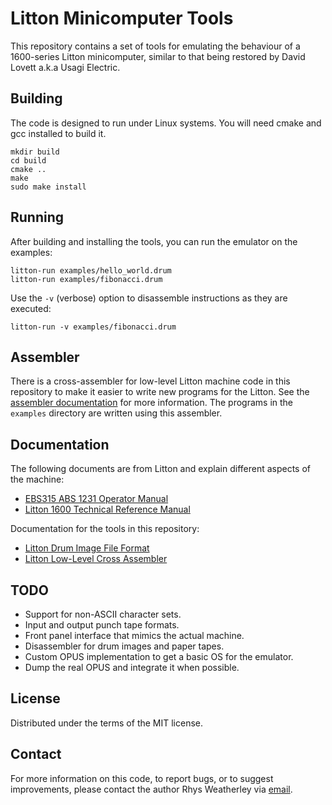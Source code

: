Litton Minicomputer Tools
=========================

This repository contains a set of tools for emulating the behaviour
of a 1600-series Litton minicomputer, similar to that being restored by
David Lovett a.k.a Usagi Electric.

## Building

The code is designed to run under Linux systems.  You will need
cmake and gcc installed to build it.

    mkdir build
    cd build
    cmake ..
    make
    sudo make install

## Running

After building and installing the tools, you can run the emulator
on the examples:

    litton-run examples/hello_world.drum
    litton-run examples/fibonacci.drum

Use the `-v` (verbose) option to disassemble instructions as they are executed:

    litton-run -v examples/fibonacci.drum

## Assembler

There is a cross-assembler for low-level Litton machine code in
this repository to make it easier to write new programs for the Litton.
See the [assembler documentation](doc/assembler-low-level.md)
for more information.  The programs in the `examples` directory are written
using this assembler.

## Documentation

The following documents are from Litton and explain different aspects
of the machine:

* [EBS315 ABS 1231 Operator Manual](http://www.bitsavers.org/pdf/litton/EBS315_ABS_1231_Operator_Manual_1969.pdf)
* [Litton 1600 Technical Reference Manual](http://www.bitsavers.org/pdf/litton/Litton1600_TechnicalRefMan.pdf)

Documentation for the tools in this repository:

* [Litton Drum Image File Format](doc/drum-image-format.md)
* [Litton Low-Level Cross Assembler](doc/assembler-low-level.md)

## TODO

* Support for non-ASCII character sets.
* Input and output punch tape formats.
* Front panel interface that mimics the actual machine.
* Disassembler for drum images and paper tapes.
* Custom OPUS implementation to get a basic OS for the emulator.
* Dump the real OPUS and integrate it when possible.

## License

Distributed under the terms of the MIT license.

## Contact

For more information on this code, to report bugs, or to suggest
improvements, please contact the author Rhys Weatherley via
[email](mailto:rhys.weatherley@gmail.com).
